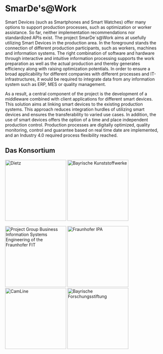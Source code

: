 # SmarDe's@Work

Smart Devices (such as Smartphones and Smart Watches) offer many options to support production processes, such as optimization or worker assistance. So far, neither implementation recommendations nor standardized APIs exist. The project SmarDe´s@Work aims at usefully utilizing Smart Devices in the production area. In the foreground stands the connection of different production participants, such as workers, machines and information systems. The right combination of software and hardware through interactive and intuitive information processing supports the work preparation as well as the actual production and thereby generates efficiency along with raising optimization potentials. In order to ensure a broad applicability for different companies with different processes and IT-infrastructures, it would be required to integrate data from any information system such as ERP, MES or quality management. 

As a result, a central component of the project is the development of a middleware combined with client applications for different smart devices. This solution aims at linking smart devices to the existing production systems. This approach reduces integration hurdles of utilizing smart devices and ensures the transferability to varied use cases. In addition, the use of smart devices offers the option of a time and place independent production control. Production processes are digitally optimized, quality monitoring, control and guarantee based on real time date are implemented, and an Industry 4.0 required process flexibility reached.


## Das Konsortium 

<img width="200" alt="Dietz" src="https://www.dietz.eu/wp-content/uploads/2018/05/dietz-logo-75.svg"> <img width="200" alt="Bayrische Kunststoffwerke" src="https://www.bkw-selb.de/bkw_cms/wp-content/uploads/2015/03/bkw-logo-300x33.png">

<img width="200" alt="Project Group Business Information Systems Engineering of the Fraunhofer FIT" src="https://fim-rc.de/wp-content/uploads/logo_fraunhofer.svg">

<img width="200" alt="Fraunhofer IPA" src="https://www.ipa.fraunhofer.de/content/dam/ipa/ipa.svg">

<img width="200" alt="CamLine" src="https://www.camline.com/fileadmin/templates/img/camline-logo.png">

<img width="200" alt="Bayrische Forschungsstiftung" src="https://www.bayfor.org/mount_media/images/veranstaltungen/news_bildupload1a_081020Logo_BFS_neu_0de9cf2de91fb5193662edeaf8f4318e.jpg">
